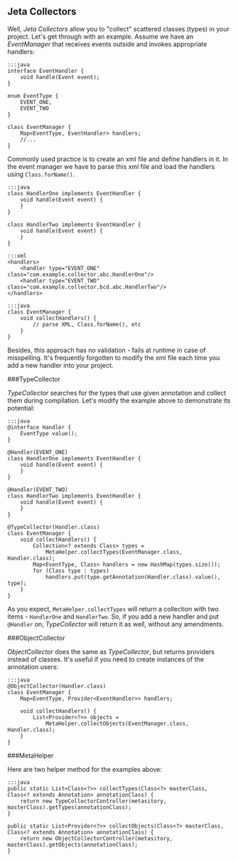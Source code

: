 <div class="page-header">
    <h2>Jeta Collectors</h2>
</div>

Well, *Jeta Collectors* allow you to "collect" scattered classes (types) in your project. Let's get through with an example. Assume we have an *EventManager* that receives events outside and invokes appropriate handlers:

    :::java
    interface EventHandler {
        void handle(Event event);
    }

    enum EventType {
        EVENT_ONE,
        EVENT_TWO
    }

    class EventManager {
        Map<EventType, EventHandler> handlers;
        //...
    }

Commonly used practice is to create an xml file and define handlers in it. In the event manager we have to parse this xml file and load the handlers using `Class.forName()`.

    :::java
    class HandlerOne implements EventHandler {
        void handle(Event event) {
        }
    }

    class HandlerTwo implements EventHandler {
        void handle(Event event) {
        }
    }

<span/>

    :::xml
    <handlers>
        <handler type="EVENT_ONE" class="com.example.collector.abc.HandlerOne"/>
        <handler type="EVENT_TWO" class="com.example.collector.bcd.abc.HandlerTwo"/>
    </handlers>

<span/>

    :::java
    class EventManager {
        void collectHandlers() {
            // parse XML, Class.forName(), etc
        }
    }

Besides, this approach has no validation - fails at runtime in case of misspelling. It's frequently forgotten to modify the xml file each time you add a new handler into your project.

###TypeCollector

*TypeCollector* searches for the types that use given annotation and collect them during compilation. Let's modify the example above to demonstrate its potential:

    :::java
    @interface Handler {
        EventType value();
    }

    @Handler(EVENT_ONE)
    class HandlerOne implements EventHandler {
        void handle(Event event) {
        }
    }

    @Handler(EVENT_TWO)
    class HandlerTwo implements EventHandler {
        void handle(Event event) {
        }
    }

    @TypeCollector(Handler.class)
    class EventManager {
        void collectHandlers() {
            Collection<? extends Class> types =
                MetaHelper.collectTypes(EventManager.class, Handler.class);
            Map<EventType, Class> handlers = new HashMap(types.size());
            for (Class type : types)
                handlers.put(type.getAnnotation(Handler.class).value(), type);
        }
    }

As you expect, `MetaHelper.collectTypes` will return a collection with two items - `HandlerOne` and `HandlerTwo`. So, if you add a new handler and put `@Handler` on, *TypeCollector* will return it as well, without any amendments.

###ObjectCollector

*ObjectCollector* does the same as *TypeCollector*, but returns providers instead of classes. It's useful if you need to create instances of the annotation users:

    :::java
    @ObjectCollector(Handler.class)
    class EventManager {
        Map<EventType, Provider<EventHandler>> handlers;

        void collectHandlers() {
            List<Provider<?>> objects =
                MetaHelper.collectObjects(EventManager.class, Handler.class);
        }
    }

###MetaHelper

Here are two helper method for the examples above:

    :::java
    public static List<Class<?>> collectTypes(Class<?> masterClass, Class<? extends Annotation> annotationClass) {
        return new TypeCollectorController(metasitory, masterClass).getTypes(annotationClass);
    }

    public static List<Provider<?>> collectObjects(Class<?> masterClass, Class<? extends Annotation> annotationClass) {
        return new ObjectCollectorController(metasitory, masterClass).getObjects(annotationClass);
    }

